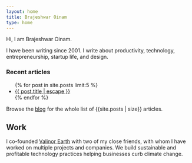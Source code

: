 ```yaml
---
layout: home
title: Brajeshwar Oinam
type: home
---
```


Hi, I am Brajeshwar Oinam.

I have been writing since 2001. I write about productivity, technology, entrepreneurship, startup life, and design.

### Recent articles

<section id="home-blog" class="home-blog list-reset">
  <ul>
    {% for post in site.posts limit:5 %}
    <li><a href="{{post.url}}">{{ post.title | escape }}</a></li>
    {% endfor %}
  </ul>
</section>

Browse the [blog](/blog/) for the whole list of {{site.posts | size}} articles.

## Work

I co-founded <a href="https://valinor.earth">Valinor Earth</a> with two of my close friends, with whom I have worked on multiple projects and companies. We build sustainable and profitable technology practices helping businesses curb climate change.